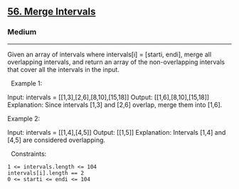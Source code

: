 <h2><a href="https://leetcode.com/problems/merge-intervals/?envType=study-plan&id=data-structure-ii">56. Merge Intervals</a></h2><h3>Medium</h3><hr>Given an array of intervals where intervals[i] = [starti, endi], merge all overlapping intervals, and return an array of the non-overlapping intervals that cover all the intervals in the input.

 
Example 1:

Input: intervals = [[1,3],[2,6],[8,10],[15,18]]
Output: [[1,6],[8,10],[15,18]]
Explanation: Since intervals [1,3] and [2,6] overlap, merge them into [1,6].


Example 2:

Input: intervals = [[1,4],[4,5]]
Output: [[1,5]]
Explanation: Intervals [1,4] and [4,5] are considered overlapping.


 
Constraints:


	1 <= intervals.length <= 104
	intervals[i].length == 2
	0 <= starti <= endi <= 104

